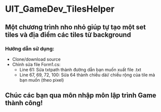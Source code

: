 # UIT_GameDev_TilesHelper
## Một chương trình nho nhỏ giúp tự tạo một set tiles và địa điểm các tiles từ background
### Hướng dẫn sử dụng:
* Clone/download source
* Chỉnh sửa file Form1.cs:
  * Line 61: Sửa txtpath thành đường dẫn bạn muốn xuất file .txt
  * Line 67, 69, 72, 100: Sửa 64 thành chiều dài/ chiều rộng của tile mà bạn muốn (theo pixel)
## Chúc các bạn qua môn nhập môn lập trình Game thành công!
